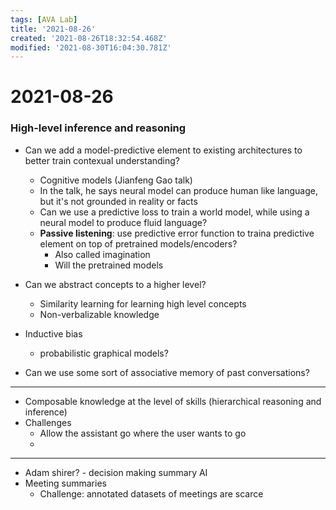 ```yaml
---
tags: [AVA Lab]
title: '2021-08-26'
created: '2021-08-26T18:32:54.468Z'
modified: '2021-08-30T16:04:30.781Z'
---
```


# 2021-08-26

### High-level inference and reasoning

- Can we add a model-predictive element to existing architectures to better train contexual understanding?
  - Cognitive models (Jianfeng Gao talk)
  - In the talk, he says neural model can produce human like language, but it's not grounded in reality or facts
  - Can we use a predictive loss to train a world model, while using a neural model to produce fluid language?
  - **Passive listening**: use predictive error function to traina  predictive element on top of pretrained models/encoders?
    - Also called imagination
    - Will the pretrained models 

- Can we abstract concepts to a higher level?
  - Similarity learning for learning high level concepts
  - Non-verbalizable knowledge

- Inductive bias
  - probabilistic graphical models?

- Can we use some sort of associative memory of past conversations?

---
- Composable knowledge at the level of skills (hierarchical reasoning and inference)
- Challenges
  - Allow the assistant go where the user wants to go
  - 

---
- Adam shirer? - decision making summary AI
- Meeting summaries
  - Challenge: annotated datasets of meetings are scarce 


